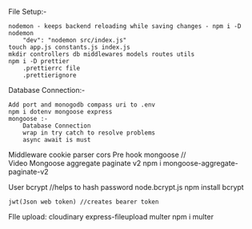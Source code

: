 File Setup:-

    nodemon - keeps backend reloading while saving changes - npm i -D nodemon
        "dev": "nodemon src/index.js"
    touch app.js constants.js index.js
    mkdir controllers db middlewares models routes utils
    npm i -D prettier
        .prettierrc file
        .prettierignore


Database Connection:-
    
    Add port and monogodb compass uri to .env
    npm i dotenv mongoose express
    mongoose :- 
        Database Connection
        wrap in try catch to resolve problems
        async await is must

Middleware
    cookie parser
    cors
    Pre hook mongoose //    
Video
    Mongoose aggregate paginate v2
    npm i mongoose-aggregate-paginate-v2

User
    bcrypt //helps to hash password
    node.bcrypt.js
    npm install bcrypt

    jwt(Json web token) //creates bearer token


FIle upload:
    cloudinary
    express-fileupload
    multer  npm i multer

 